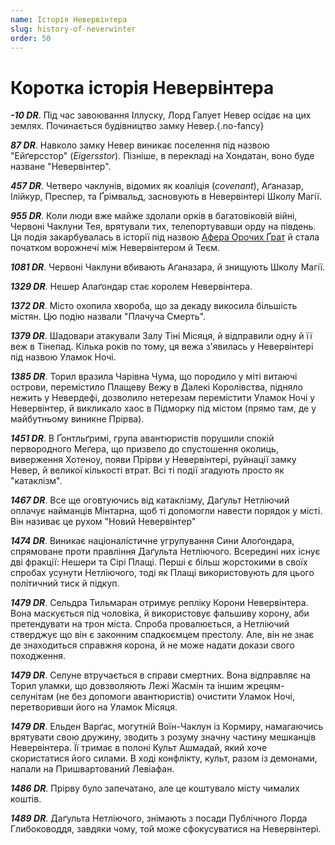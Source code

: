 ```yaml
---
name: Історія Невервінтера
slug: history-of-neverwinter
order: 50
---
```


# Коротка історія Невервінтера

***-10 DR***. Під час завоювання Іллуску, Лорд Галует Невер осідає на цих землях. Починається будівництво замку Невер.{.no-fancy}

***87 DR***. Навколо замку Невер виникає поселення під назвою "Ейґерсстор" (*Eigersstor*). Пізніше, в перекладі на Хондатан, воно буде назване "Невервінтер".

***457 DR***. Четверо чаклунів, відомих як коаліція (*covenant*), Аґаназар, Ілійкур, Преспер, та Ґрімвальд, засновують в Невервінтері Школу Магії.

***955 DR***. Коли люди вже майже здолали орків в багатовіковій війні, Червоні Чаклуни Тея, врятували тих, телепортувавши орду на південь. Ця подія закарбувалась в історії під назвою [Афера Орочих Ґрат](https://www.worldanvil.com/w/neverwinter-circa-mid-1300s-retronomad/a/orcgates-affair-militaryConflict) й стала початком ворожнечі між Невервінтером й Теєм.

***1081 DR***. Червоні Чаклуни вбивають Аґаназара, й знищують Школу Магії.

***1329 DR***. Нешер Алаґондар стає королем Невервінтера.

***1372 DR***. Місто охопила хвороба, що за декаду викосила більшість містян. Цю подію назвали "Плачуча Смерть".

***1379 DR***. Шадовари атакували Залу Тіні Місяця, й відправили одну й її веж в Тінепад. Кілька років по тому, ця вежа з'явилась у Невервінтері під назвою Уламок Ночі.

***1385 DR***. Торил вразила Чарівна Чума, що породило у міті витаючі острови, перемістило Плащеву Вежу в Далекі Королівства, підняло нежить у Невердефі, дозволило нетерезам перемістити Уламок Ночі у Невервінтер, й викликало хаос в Підморку під містом (прямо там, де у майбутньому виникне Прірва).

***1451 DR***. В Ґонтльґримі, група авантюристів порушили спокій первородного Меґера, що призвело до спустошення околиць, виверження Хотеноу, появи Прірви у Невервінтері, руйнації замку Невер, й великої кількості втрат. Всі ті події згадують просто як "катаклізм".

***1467 DR***. Все ще оговтуючись від катаклізму, Даґульт Нетліючий оплачує найманців Мінтарна, щоб ті допомогли навести порядок у місті. Він називає це рухом "Новий Невервінтер"

***1474 DR***. Виникає націоналістичне угрупування Сини Алоґондара, спрямоване проти правління Даґульта Нетліючого. Всередині них існує дві фракції: Нешери та Сірі Плащі. Перші є більш жорстокими в своїх спробах усунути Нетліючого, тоді як Плащі використовують для цього політичний тиск й підкуп.

***1479 DR***. Сельдра Тильмаран отримує репліку Корони Невервінтера. Вона маскується під чоловіка, й використовує фальшиву корону, аби претендувати на трон міста. Спроба провалюється, а Нетліючий стверджує що він є законним спадкоємцем престолу. Але, він не знає де знаходиться справжня корона, й не може надати докази свого походження.

***1479 DR***. Селуне втручається в справи смертних. Вона відправляє на Торил уламки, що довзволяють Лежі Жасмін та іншим жрецям-селунітам (не без допомоги авантюристів) очистити Уламок Ночі, перетворивши його на Уламок Місяця.

***1479 DR***. Ельден Варґас, могутній Воїн-Чаклун із Кормиру, намагаючись врятувати свою дружину, зводить з розуму значну частину мешканців Невервінтера. Її тримає в полоні Культ Ашмадай, який хоче скористатися його силами. В ході конфлікту, культ, разом із демонами, напали на Пришвартований Левіафан.

***1486 DR***. Прірву було запечатано, але це коштувало місту чималих коштів.

***1489 DR***. Даґульта Нетліючого, знімають з посади Публічного Лорда Глибоководдя, завдяки чому, той може сфокусуватися на Невервінтері.

